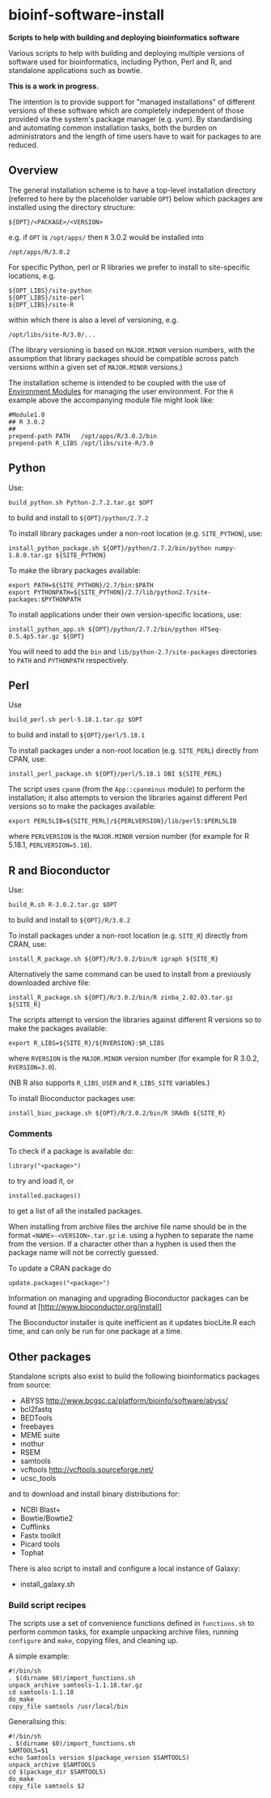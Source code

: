 bioinf-software-install
=======================

**Scripts to help with building and deploying bioinformatics software**

Various scripts to help with building and deploying multiple versions of
software used for bioinformatics, including Python, Perl and R, and
standalone applications such as bowtie.

**This is a work in progress.**

The intention is to provide support for "managed installations" of
different versions of these software which are completely independent of
those provided via the system's package manager (e.g. yum). By
standardising and automating common installation tasks, both the burden
on administrators and the length of time users have to wait for
packages to are reduced.

Overview
--------

The general installation scheme is to have a top-level installation
directory (referred to here by the placeholder variable `OPT`) below
which packages are installed using the directory structure:

    ${OPT}/<PACKAGE>/<VERSION>

e.g. if `OPT` is `/opt/apps/` then `R` 3.0.2 would be installed into

    /opt/apps/R/3.0.2

For specific Python, perl or R libraries we prefer to install to
site-specific locations, e.g.

    ${OPT_LIBS}/site-python
    ${OPT_LIBS}/site-perl
    ${OPT_LIBS}/site-R

within which there is also a level of versioning, e.g.

    /opt/libs/site-R/3.0/...

(The library versioning is based on `MAJOR.MINOR` version numbers, with
the assumption that library packages should be compatible across patch
versions within a given set of `MAJOR.MINOR` versions.)

The installation scheme is intended to be coupled with the use of
[Environment Modules](http://modules.sourceforge.net/) for managing the
user environment. For the `R` example above the accompanying module file
might look like:

    #Module1.0
    ## R 3.0.2
    ##
    prepend-path PATH   /opt/apps/R/3.0.2/bin
    prepend-path R_LIBS /opt/libs/site-R/3.0

Python
------

Use:

    build_python.sh Python-2.7.2.tar.gz $OPT

to build and install to `${OPT}/python/2.7.2`

To install library packages under a non-root location (e.g. `SITE_PYTHON`), use:

    install_python_package.sh ${OPT}/python/2.7.2/bin/python numpy-1.8.0.tar.gz ${SITE_PYTHON}

To make the library packages available:

    export PATH=${SITE_PYTHON}/2.7/bin:$PATH
    export PYTHONPATH=${SITE_PYTHON}/2.7/lib/python2.7/site-packages:$PYTHONPATH

To install applications under their own version-specific locations, use:

    install_python_app.sh ${OPT}/python/2.7.2/bin/python HTSeq-0.5.4p5.tar.gz ${OPT}

You will need to add the `bin` and `lib/python-2.7/site-packages` directories
to `PATH` and `PYTHONPATH` respectively.

Perl
----

Use 

    build_perl.sh perl-5.18.1.tar.gz $OPT

to build and install to `${OPT}/perl/5.18.1`

To install packages under a non-root location (e.g. `SITE_PERL`) directly from
CPAN, use:

    install_perl_package.sh ${OPT}/perl/5.18.1 DBI ${SITE_PERL}

The script uses `cpanm` (from the `App::cpanminus` module) to perform the
installation; it also attempts to version the libraries against different Perl
versions so to make the packages available:

    export PERL5LIB=${SITE_PERL}/${PERLVERSION}/lib/perl5:$PERL5LIB

where `PERLVERSION` is the `MAJOR.MINOR` version number (for example for
R 5.18.1, `PERLVERSION=5.18`).


R and Bioconductor
------------------

Use:

    build_R.sh R-3.0.2.tar.gz $OPT

to build and install to `${OPT}/R/3.0.2`

To install packages under a non-root location (e.g. `SITE_R`) directly from
CRAN, use:

    install_R_package.sh ${OPT}/R/3.0.2/bin/R igraph ${SITE_R}

Alternatively the same command can be used to install from a previously
downloaded archive file:

    install_R_package.sh ${OPT}/R/3.0.2/bin/R zinba_2.02.03.tar.gz ${SITE_R}

The scripts attempt to version the libraries against different R versions
so to make the packages available:

    export R_LIBS=${SITE_R}/${RVERSION}:$R_LIBS

where `RVERSION` is the `MAJOR.MINOR` version number (for example for
R 3.0.2, `RVERSION=3.0`).

(NB R also supports `R_LIBS_USER` and `R_LIBS_SITE` variables.)

To install Bioconductor packages use:

    install_bioc_package.sh ${OPT}/R/3.0.2/bin/R SRAdb ${SITE_R}

### Comments ###

To check if a package is available do:

    library("<package>")

to try and load it, or

    installed.packages()

to get a list of all the installed packages.

When installing from archive files the archive file name should be in
the format `<NAME>-<VERSION>.tar.gz` i.e. using a hyphen to separate the
name from the version. If a character other than a hyphen is used then
the package name will not be correctly guessed.

To update a CRAN package do

    update.packages("<package>")

Information on managing and upgrading Bioconductor packages can be found
at [http://www.bioconductor.org/install]

The Bioconductor installer is quite inefficient as it updates biocLite.R
each time, and can only be run for one package at a time.

Other packages
--------------

Standalone scripts also exist to build the following bioinformatics
packages from source:

 * ABYSS <http://www.bcgsc.ca/platform/bioinfo/software/abyss/>
 * bcl2fastq
 * BEDTools
 * freebayes
 * MEME suite
 * mothur
 * RSEM
 * samtools
 * vcftools <http://vcftools.sourceforge.net/>
 * ucsc_tools 

and to download and install binary distributions for:

 * NCBI Blast+
 * Bowtie/Bowtie2
 * Cufflinks
 * Fastx toolkit
 * Picard tools
 * Tophat

There is also script to install and configure a local instance of Galaxy:

 * install_galaxy.sh

### Build script recipes ###

The scripts use a set of convenience functions defined in `functions.sh`
to perform common tasks, for example unpacking archive files, running
`configure` and `make`, copying files, and cleaning up.

A simple example:

    #!/bin/sh
    . $(dirname $0)/import_functions.sh
    unpack_archive samtools-1.1.18.tar.gz
    cd samtools-1.1.18
    do_make
    copy_file samtools /usr/local/bin

Generalising this:

    #!/bin/sh
    . $(dirname $0)/import_functions.sh
    SAMTOOLS=$1
    echo Samtools version $(package_version $SAMTOOLS)
    unpack_archive $SAMTOOLS
    cd $(package_dir $SAMTOOLS)
    do_make
    copy_file samtools $2